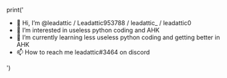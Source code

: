 print('
- 👋 Hi, I’m @leadattic / Leadattic953788 / leadattic_ / leadattic0
- 👀 I’m interested in useless python coding and AHK
- 🌱 I’m currently learning less useless python coding and getting better in AHK
- 📫 How to reach me leadattic#3464 on discord
<!---
leadattic/leadattic is a ✨ special ✨ repository because its `README.md` (this file) appears on your GitHub profile.
You can click the Preview link to take a look at your changes.
--->')

